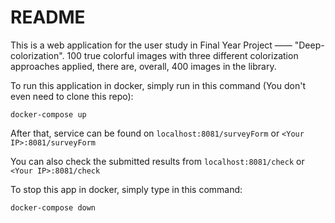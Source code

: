 # README

This is a web application for the user study in Final Year Project —— "Deep-colorization". 100 true colorful images with three different colorization approaches applied, there are, overall, 400 images in the library. 

To run this application in docker, simply run in this command (You don't even need to clone this repo):

`docker-compose up`

After that, service can be found on `localhost:8081/surveyForm` or `<Your IP>:8081/surveyForm`

You can also check the submitted results from `localhost:8081/check` or `<Your IP>:8081/check`

To stop this app in docker, simply type in this command:

`docker-compose down`